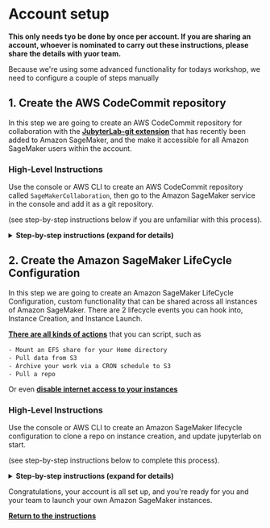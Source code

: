 
# Account setup

**This only needs tyo be done by once per account. If you are sharing an account, whoever is nominated to carry out these instructions, please share the details with yuor team.**

Because we're using some advanced functionality for todays workshop, we need to configure a couple of steps manually

## 1. Create the AWS CodeCommit repository

In this step we are going to create an AWS CodeCommit repository for collaboration with the [**JubyterLab-git extension**](https://github.com/jupyterlab/jupyterlab-git) that has recently been added to Amazon SageMaker, and the make it accessible for all Amazon SageMaker users within the account.

### High-Level Instructions

Use the console or AWS CLI to create an AWS CodeCommit repository called `SageMakerCollaboration`, then go to the Amazon SageMaker service in the console and add it as a git repository.

(see step-by-step instructions below if you are unfamiliar with this process).

<details>
<summary><strong>Step-by-step instructions (expand for details)</strong></summary><p>

1. Make sure you are on the AWS Management Console home page.  In the **Find Services** search box, type **CodeCommit**.  The search result list will populate with CodeCommit, which you should now click.  This will bring you to the AWS CodeCommit console homepage.

1. Press the **Create Repository** button
![Create Repository](./images/CC-1.png)

1. Enter the name `SageMakerCollaboration` as the repository name, and click **Next**
![Name Repository](./images/CC-2.png)

1. Your repository will be created, and you will see the connections information. You can ignore this as we will be working within the Amazon SageMaker environment, using the permissions that you created in the previous step.
![Repository Created](./images/CC-3.png)

1. Scroll to the bottom of the page and click the **Create File** button
![Add File](./images/CC-4.png)

1. For the contents of the file, put `# SageMaker collaboration demo`
1. For the filename, use README.md
1. Add your name and email address
1. Add a commit message, like `Initial commit`
1. Click **Commit Changes**
![Commit File](./images/CC-5.png)

1. You will see your newly committed file rendered for you
![File added](./images/CC-6.png) 

1. Create another file called `.gitignore` in the same way, with the contents `.ipynb_checkpoints` and commit it. This will prevent you from comitting your own checkpoints and clashing with other collaborators.

1. In the Services menu, type SageMaker and browse to the Amazon SageMaker console.

1. From the left hand menu select **Git repositories**
1. You will see a list of your added repositories, possibly empty
![Repository List](./images/CC-7.png)
1. Click **Add repository**
1. Make sure that CodeCommit is selected. For a detailed walkthrough of adding a github repository please follow this how to.
![Adding a github Repo](https://aws.amazon.com/blogs/machine-learning/amazon-sagemaker-notebooks-now-support-git-integration-for-increased-persistence-collaboration-and-reproducibility/)
1. Select the SageMakerCollaboration repo, and the master branch
1. You can choose to give it a shorter alias if you wish, or stick with `SageMakerCollaboration`
![Repo Setup](./images/CC-8.png)
1. Click **Add repository**
1. You will see the confirmation that the `SageMakerCollaboration` repository has been made available to all users of Amazon SageMaker.
![Repo Confirmed](./images/CC-9.png)

</p></details>

## 2. Create the Amazon SageMaker LifeCycle Configuration

In this step we are going to create an Amazon SageMaker LifeCycle Configuration, custom functionality that can be shared across all instances of Amazon SageMaker.
There are 2 lifecycle events you can hook into, Instance Creation, and Instance Launch. 

[**There are all kinds of actions**](https://aws.amazon.com/blogs/machine-learning/how-to-use-common-workflows-on-amazon-sagemaker-notebook-instances/) that you can script, such as 

    - Mount an EFS share for your Home directory
    - Pull data from S3
    - Archive your work via a CRON schedule to S3
    - Pull a repo

Or even [**disable internet access to your instances**](https://aws.amazon.com/blogs/machine-learning/customize-your-amazon-sagemaker-notebook-instances-with-lifecycle-configurations-and-the-option-to-disable-internet-access/)

### High-Level Instructions

Use the console or AWS CLI to create an Amazon SageMaker lifecycle configuration to clone a repo on instance creation, and update jupyterlab on start.

(see step-by-step instructions below to complete this process).

<details>
<summary><strong>Step-by-step instructions (expand for details)</strong></summary><p>

1. Click on **Lifecycle configurations** from the left hand menu, and you will be taken to the list of available Configurations. This could be empty.
![Lifecycle List](./images/LC-1.png)
1. Click on **Create configuration**
1. For **name** enter `SageMakerLCCDemo`
1. Whilst the **Start notebook** tab is selected, enter
```
#!/bin/bash

set -e

pip install --upgrade jupyterlab
pip install --upgrade jupyterlab-git
```
![Start Notebook](./images/LC-2.png)
1. Click to the **Create notebook** tab
1. All repos are added under the path `/home/ec2-user/SageMaker`
1. Add the following code

```
#!/bin/bash

set -e

cd /home/ec2-user/SageMaker
git clone https://github.com/podulator/amazon-sagemaker-workshop.git
cd amazon-sagemaker-workshop
git checkout dh
cd ../
sudo chmod -R a+w ./amazon-sagemaker-workshop/
```
![Create Notebook](./images/LC-3.png)

1. Click on **Create configuration**, and you will be taken back to the list of Configurations, with your new one shown.

![Configuration Created](./images/LC-4.png)

</p></details>

Congratulations, your account is all set up, and you're ready for you and your team to launch your own Amazon SageMaker instances.

[**Return to the instructions**](../README.md)
